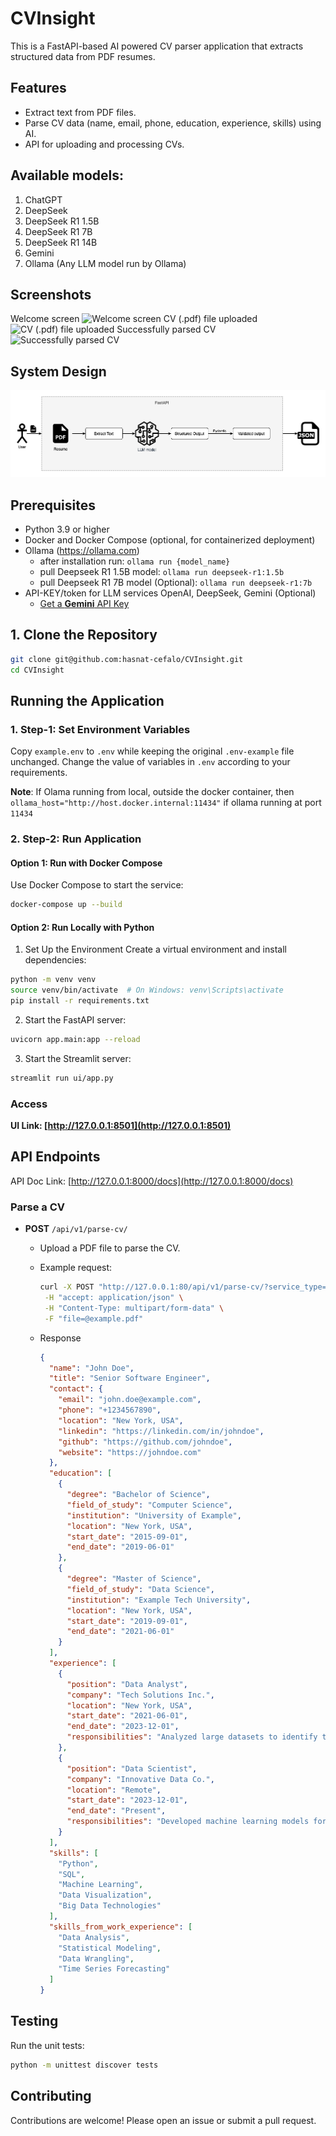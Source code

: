 # CVInsight

This is a FastAPI-based AI powered CV parser application that extracts structured data from PDF resumes.

## Features
- Extract text from PDF files.
- Parse CV data (name, email, phone, education, experience, skills) using AI.
- API for uploading and processing CVs.

## Available models:
1. ChatGPT
2. DeepSeek
3. DeepSeek R1 1.5B
4. DeepSeek R1 7B
5. DeepSeek R1 14B
6. Gemini 
7. Ollama (Any LLM model run by Ollama)

## Screenshots
Welcome screen
![](/media/screen-1.png "Welcome screen")
CV (.pdf) file uploaded
![](/media/screen-2.png "CV (.pdf) file uploaded")
Successfully parsed CV
![](/media/screen-3.png "Successfully parsed CV")

## System Design
![](/media/CVInsight_system_design.png "System Design")
## Prerequisites
- Python 3.9 or higher
- Docker and Docker Compose (optional, for containerized deployment)
- Ollama (https://ollama.com)
  - after installation run: `ollama run {model_name}`
  - pull Deepseek R1 1.5B model: `ollama run deepseek-r1:1.5b`
  - pull Deepseek R1 7B model (Optional): `ollama run deepseek-r1:7b`
- API-KEY/token for LLM services OpenAI, DeepSeek, Gemini (Optional)
  - [Get a **Gemini** API Key](https://aistudio.google.com/app/apikey?_gl=1*1shco5a*_ga*Mjk3OTM5NC4xNzM4MTY5NTM3*_ga_P1DBVKWT6V*MTczODMyMjI0OC41LjAuMTczODMyMjI1NC41NC4wLjEwNTk2MzM3NDA.)

## 1. Clone the Repository
```bash
git clone git@github.com:hasnat-cefalo/CVInsight.git
cd CVInsight
```

## Running the Application

### 1. Step-1: Set Environment Variables
Copy `example.env` to `.env` while keeping the original `.env-example` file unchanged. Change the value of variables in `.env` according to your requirements.<br>

**Note**: If Olama running from local, outside the docker container, then `ollama_host="http://host.docker.internal:11434"` if ollama running at port `11434`

### 2. Step-2: Run Application
#### Option 1: Run with **Docker Compose**
Use Docker Compose to start the service:
```bash
docker-compose up --build
```

#### Option 2: Run Locally with Python
1. Set Up the Environment
Create a virtual environment and install dependencies:
```bash
python -m venv venv
source venv/bin/activate  # On Windows: venv\Scripts\activate
pip install -r requirements.txt
```
2. Start the FastAPI server:
```bash
uvicorn app.main:app --reload
```
3. Start the Streamlit server:
```bash
streamlit run ui/app.py
```

### Access
**UI Link: [http://127.0.0.1:8501](http://127.0.0.1:8501)** <br>


## API Endpoints
API Doc Link: [http://127.0.0.1:8000/docs](http://127.0.0.1:8000/docs)
### Parse a CV
- **POST** `/api/v1/parse-cv/`
  - Upload a PDF file to parse the CV.
  - Example request:
    ```bash
    curl -X POST "http://127.0.0.1:80/api/v1/parse-cv/?service_type=nlp" \
     -H "accept: application/json" \
     -H "Content-Type: multipart/form-data" \
     -F "file=@example.pdf"
    ```
  
  - Response

    ```json
    {
      "name": "John Doe",
      "title": "Senior Software Engineer",
      "contact": {
        "email": "john.doe@example.com",
        "phone": "+1234567890",
        "location": "New York, USA",
        "linkedin": "https://linkedin.com/in/johndoe",
        "github": "https://github.com/johndoe",
        "website": "https://johndoe.com"
      },
      "education": [
        {
          "degree": "Bachelor of Science",
          "field_of_study": "Computer Science",
          "institution": "University of Example",
          "location": "New York, USA",
          "start_date": "2015-09-01",
          "end_date": "2019-06-01"
        },
        {
          "degree": "Master of Science",
          "field_of_study": "Data Science",
          "institution": "Example Tech University",
          "location": "New York, USA",
          "start_date": "2019-09-01",
          "end_date": "2021-06-01"
        }
      ],
      "experience": [
        {
          "position": "Data Analyst",
          "company": "Tech Solutions Inc.",
          "location": "New York, USA",
          "start_date": "2021-06-01",
          "end_date": "2023-12-01",
          "responsibilities": "Analyzed large datasets to identify trends and improve business decisions."
        },
        {
          "position": "Data Scientist",
          "company": "Innovative Data Co.",
          "location": "Remote",
          "start_date": "2023-12-01",
          "end_date": "Present",
          "responsibilities": "Developed machine learning models for predictive analytics and automation."
        }
      ],
      "skills": [
        "Python",
        "SQL",
        "Machine Learning",
        "Data Visualization",
        "Big Data Technologies"
      ],
      "skills_from_work_experience": [
        "Data Analysis",
        "Statistical Modeling",
        "Data Wrangling",
        "Time Series Forecasting"
      ]
    }
    ```

## Testing
Run the unit tests:
```bash
python -m unittest discover tests
```

## Contributing
Contributions are welcome! Please open an issue or submit a pull request.
